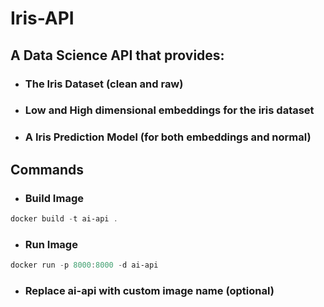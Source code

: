# Iris-API

## A Data Science API that provides:

- ### The Iris Dataset (clean and raw)

- ### Low and High dimensional embeddings for the iris dataset

- ### A Iris Prediction Model (for both embeddings and normal)

## Commands

- ### Build Image
```powershell
docker build -t ai-api .
```

- ### Run Image
```powershell
docker run -p 8000:8000 -d ai-api
```
- ### Replace ai-api with custom image name (optional)

